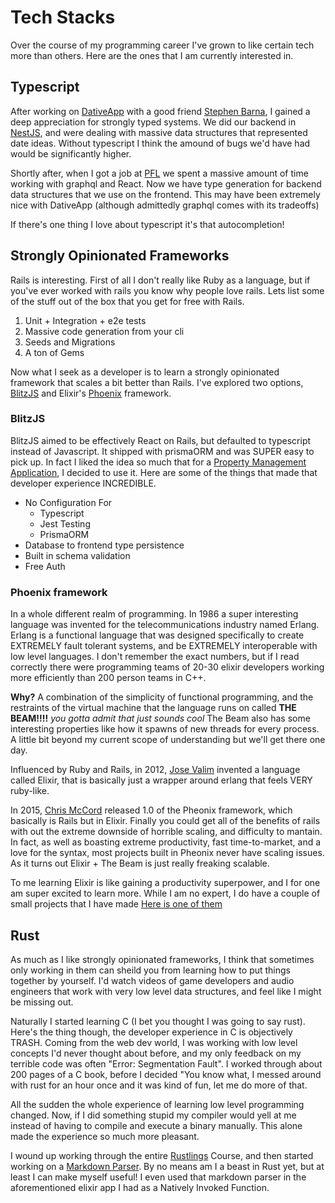 # Tech Stacks

Over the course of my programming career I've grown to like certain tech more than others. Here are the ones that I am currently interested in.

## Typescript

After working on [DativeApp](#) with a good friend [Stephen Barna](#), I gained a deep appreciation for strongly typed systems. We did our backend in [NestJS](https://nestjs.com/), and were dealing with massive data structures that represented date ideas. Without typescript I think the amound of bugs we'd have had would be significantly higher.

Shortly after, when I got a job at [PFL](https://www.pfl.com/) we spent a massive amount of time working with graphql and React. Now we have type generation for backend data structures that we use on the frontend. This may have been extremely nice with DativeApp (although admittedly graphql comes with its tradeoffs)

If there's one thing I love about typescript it's that autocompletion!
<!-- Todo! Add autocompletion picture here -->

## Strongly Opinionated Frameworks

Rails is interesting. First of all I don't really like Ruby as a language, but if you've ever worked with rails you know why people love rails. Lets list some of the stuff out of the box that you get for free with Rails.

1. Unit + Integration + e2e tests
2. Massive code generation from your cli
3. Seeds and Migrations
4. A ton of Gems

Now what I seek as a developer is to learn a strongly opinionated framework that scales a bit better than Rails. I've explored two options, [BlitzJS](https://blitzjs.com/) and Elixir's [Phoenix](https://www.phoenixframework.org/) framework.

### BlitzJS

BlitzJS aimed to be effectively React on Rails, but defaulted to typescript instead of Javascript. It shipped with prismaORM and was SUPER easy to pick up. In fact I liked the idea so much that for a [Property Management Application](https://blitzapp-z3tc.onrender.com/), I decided to use it. Here are some of the things that made that developer experience INCREDIBLE.

- No Configuration For
  - Typescript
  - Jest Testing
  - PrismaORM
- Database to frontend type persistence
- Built in schema validation
- Free Auth

### Phoenix framework

In a whole different realm of programming. In 1986 a super interesting language was invented for the telecommunications industry named Erlang. Erlang is a functional language that was designed specifically to create EXTREMELY fault tolerant systems, and be EXTREMELY interoperable with low level languages. I don't remember the exact numbers, but if I read correctly there were programming teams of 20-30 elixir developers working more efficiently than 200 person teams in C++.

**Why?** A combination of the simplicity of functional programming, and the restraints of the virtual machine that the language runs on called **THE BEAM!!!!** *you gotta admit that just sounds cool* The Beam also has some interesting properties like how it spawns of new threads for every process. A little bit beyond my current scope of understanding but we'll get there one day.

Influenced by Ruby and Rails, in 2012, [Jose Valim](https://twitter.com/josevalim?ref_src=twsrc%5Egoogle%7Ctwcamp%5Eserp%7Ctwgr%5Eauthor) invented a language called Elixir, that is basically just a wrapper around erlang that feels VERY ruby-like.

In 2015, [Chris McCord](https://twitter.com/chris_mccord?ref_src=twsrc%5Egoogle%7Ctwcamp%5Eserp%7Ctwgr%5Eauthor) released 1.0 of the Pheonix framework, which basically is Rails but in Elixir. Finally you could get all of the benefits of rails with out the extreme downside of horrible scaling, and difficulty to mantain. In fact, as well as boasting extreme productivity, fast time-to-market, and a love for the syntax, most projects built in Pheonix never have scaling issues. As it turns out Elixir + The Beam is just really freaking scalable.

To me learning Elixir is like gaining a productivity superpower, and I for one am super excited to learn more. While I am no expert, I do have a couple of small projects that I have made [Here is one of them](https://github.com/jjhiggz/noteworthy)

## Rust

As much as I like strongly opinionated frameworks, I think that sometimes only working in them can sheild you from learning how to put things together by yourself. I'd watch videos of game developers and audio engineers that work with very low level data structures, and feel like I might be missing out.

Naturally I started learning C (I bet you thought I was going to say rust). Here's the thing though, the developer experience in C is objectively TRASH. Coming from the web dev world, I was working with low level concepts I'd never thought about before, and my only feedback on my terrible code was often "Error: Segmentation Fault".  I worked through about 200 pages of a C book, before I decided "You know what, I messed around with rust for an hour once and it was kind of fun, let me do more of that.

All the sudden the whole experience of learning low level programming changed. Now, if I did something stupid my compiler would yell at me instead of having to compile and execute a binary manually. This alone made the experience so much more pleasant.

I wound up working through the entire [Rustlings](https://github.com/rust-lang/rustlings) Course, and then started working on a [Markdown Parser](https://github.com/jjhiggz/custom_rust_md_parser). By no means am I a beast in Rust yet, but at least I can make myself useful! I even used that markdown parser in the aforementioned elixir app I had as a Natively Invoked Function.
